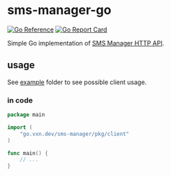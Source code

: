 # sms-manager-go

[![Go Reference](https://pkg.go.dev/badge/go.vxn.dev/sms-manager.svg)](https://pkg.go.dev/go.vxn.dev/sms-manager)
[![Go Report Card](https://goreportcard.com/badge/go.vxn.dev/sms-manager)](https://goreportcard.com/report/go.vxn.dev/sms-manager)

Simple Go implementation of [SMS Manager HTTP API](https://smsmanager.cz/api/http).

## usage

See [example](/example) folder to see possible client usage.

### in code

```go
package main

import (
	"go.vxn.dev/sms-manager/pkg/client"
)

func main() {
    // ...
}
```
